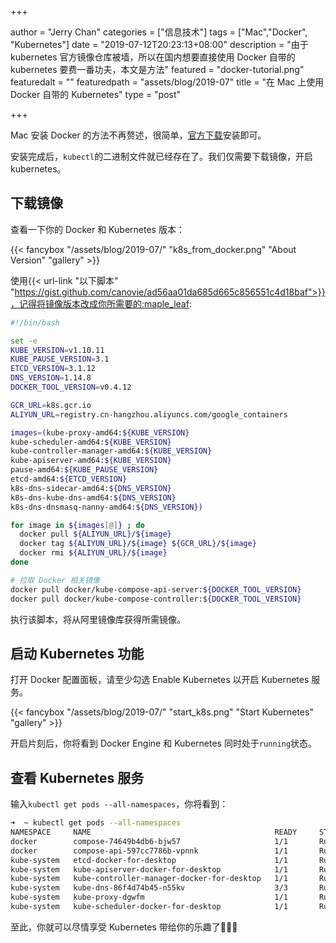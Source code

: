 +++

author = "Jerry Chan"
categories = ["信息技术"]
tags = ["Mac","Docker", "Kubernetes"]
date = "2019-07-12T20:23:13+08:00"
description = "由于 kubernetes 官方镜像仓库被墙，所以在国内想要直接使用 Docker 自带的 kubernetes 要费一番功夫，本文是方法"
featured = "docker-tutorial.png"
featuredalt = ""
featuredpath = "assets/blog/2019-07"
title = "在 Mac 上使用 Docker 自带的 Kubernetes"
type = "post"

+++

Mac 安装 Docker 的方法不再赘述，很简单，[官方下载](https://download.docker.com/mac/stable/Docker.dmg)安装即可。

安装完成后，`kubectl`的二进制文件就已经存在了。我们仅需要下载镜像，开启 kubernetes。

## 下载镜像

查看一下你的 Docker 和 Kubernetes 版本：

<!-- ![About Version](/assets/blog/2019-07/k8s_from_docker.png) -->
{{< fancybox "/assets/blog/2019-07/" "k8s_from_docker.png" "About Version" "gallery" >}}

使用{{< url-link "以下脚本" "https://gist.github.com/canovie/ad56aa01da685d665c856551c4d18baf">}}，记得将镜像版本改成你所需要的:maple_leaf:

```bash
#!/bin/bash

set -e 
KUBE_VERSION=v1.10.11
KUBE_PAUSE_VERSION=3.1
ETCD_VERSION=3.1.12
DNS_VERSION=1.14.8
DOCKER_TOOL_VERSION=v0.4.12

GCR_URL=k8s.gcr.io
ALIYUN_URL=registry.cn-hangzhou.aliyuncs.com/google_containers

images=(kube-proxy-amd64:${KUBE_VERSION}
kube-scheduler-amd64:${KUBE_VERSION}
kube-controller-manager-amd64:${KUBE_VERSION}
kube-apiserver-amd64:${KUBE_VERSION}
pause-amd64:${KUBE_PAUSE_VERSION}
etcd-amd64:${ETCD_VERSION}
k8s-dns-sidecar-amd64:${DNS_VERSION}
k8s-dns-kube-dns-amd64:${DNS_VERSION}
k8s-dns-dnsmasq-nanny-amd64:${DNS_VERSION})

for image in ${images[@]} ; do
  docker pull ${ALIYUN_URL}/${image}
  docker tag ${ALIYUN_URL}/${image} ${GCR_URL}/${image}
  docker rmi ${ALIYUN_URL}/${image}
done

# 拉取 Docker 相关镜像
docker pull docker/kube-compose-api-server:${DOCKER_TOOL_VERSION}
docker pull docker/kube-compose-controller:${DOCKER_TOOL_VERSION}
```

执行该脚本，将从阿里镜像库获得所需镜像。

## 启动 Kubernetes 功能

打开 Docker 配置面板，请至少勾选 Enable Kubernetes 以开启 Kubernetes 服务。

<!-- {{< img-post "/assets/blog/2019-07/" "start_k8s.png" "Start Kubenetes" "right" >}} -->
{{< fancybox "/assets/blog/2019-07/" "start_k8s.png" "Start Kubernetes" "gallery" >}}
<!-- ![Start Kubenetes](/assets/blog/2019-07/start_k8s.png) -->

开启片刻后，你将看到 Docker Engine 和 Kubernetes 同时处于`running`状态。

## 查看 Kubernetes 服务

输入`kubectl get pods --all-namespaces`，你将看到：
```bash
➜  ~ kubectl get pods --all-namespaces
NAMESPACE     NAME                                         READY     STATUS    RESTARTS   AGE
docker        compose-74649b4db6-bjw57                     1/1       Running   0          1m
docker        compose-api-597cc7786b-vpnnk                 1/1       Running   0          1m
kube-system   etcd-docker-for-desktop                      1/1       Running   0          2m
kube-system   kube-apiserver-docker-for-desktop            1/1       Running   0          2m
kube-system   kube-controller-manager-docker-for-desktop   1/1       Running   0          2m
kube-system   kube-dns-86f4d74b45-n55kv                    3/3       Running   0          2m
kube-system   kube-proxy-dgwfm                             1/1       Running   0          2m
kube-system   kube-scheduler-docker-for-desktop            1/1       Running   0          1m
```
至此，你就可以尽情享受 Kubernetes 带给你的乐趣了:tada::palm_tree::tada: